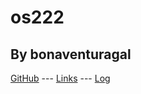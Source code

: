 # os222
## By bonaventuragal

[GitHub](https://github.com/bonaventuragal/os222/) --- [Links]() --- [Log](https://github.com/bonaventuragal/os222/TXT/myLog.txt)
